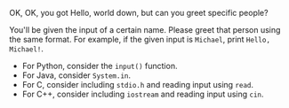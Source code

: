 OK, OK, you got Hello, world down, but can you greet specific people?

You'll be given the input of a certain name. Please greet that person using the same format. For example, if the given input is `Michael`, print `Hello, Michael!`.

- For Python, consider the `input()` function.
- For Java, consider `System.in`.
- For C, consider including `stdio.h` and reading input using `read`.
- For C++, consider including `iostream` and reading input using `cin`.
